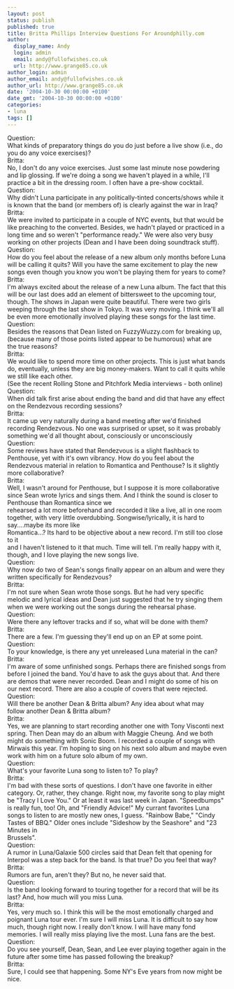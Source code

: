 ```yaml
---
layout: post
status: publish
published: true
title: Britta Phillips Interview Questions For Aroundphilly.com
author:
  display_name: Andy
  login: admin
  email: andy@fullofwishes.co.uk
  url: http://www.grange85.co.uk
author_login: admin
author_email: andy@fullofwishes.co.uk
author_url: http://www.grange85.co.uk
date: '2004-10-30 00:00:00 +0100'
date_gmt: '2004-10-30 00:00:00 +0100'
categories:
- luna
tags: []
---
```

<p>Question:<br />What kinds of preparatory things do you do just before a live show (i.e., do you do any voice exercises)?<br />Britta:<br />No, I don't do any voice exercises. Just some last minute nose powdering and lip glossing. If we're doing a song we haven't played in a while, I'll practice a bit in the dressing room. I often have a pre-show cocktail.<br />Question:<br />Why didn't Luna participate in any politically-tinted concerts/shows while it is known that the band (or members of) is clearly against the war in Iraq?<br />Britta:<br />We were invited to participate in a couple of NYC events, but that would be like preaching to the converted.   Besides, we hadn't played or practiced in a long time and so weren't "performance ready." We were also very busy working on other projects (Dean and I have been doing soundtrack stuff).<br />Question:<br />How do you feel about the release of a new album only months before Luna will be calling it quits? Will you have the same excitement to play the new songs even though you know you won't be playing them for years to come?<br />Britta:<br />I'm always excited about the release of a new Luna album. The fact that this will be our last does add an element of bittersweet to the upcoming tour, though. The shows in Japan were quite beautiful. There were two girls weeping through the last show in Tokyo. It was very moving. I think we'll all be even more emotionally involved playing these songs for the last time.<br />Question:<br />Besides the reasons that Dean listed on FuzzyWuzzy.com for breaking up, <br />(because many of those points listed appear to be humorous) what are <br />the true reasons?<br />Britta:<br />We would like to spend more time on other projects. This is just what bands do, eventually, unless they are big money-makers. Want to call it quits while we still like each other.<br />(See the recent Rolling Stone and Pitchfork Media interviews - both online)<br />Question:<br />When did talk first arise about ending the band and did that have any effect on the Rendezvous recording sessions?<br />Britta:<br />It came up very naturally during a band meeting after we'd finished recording Rendezvous. No one was surprised or upset, so it was probably something we'd all thought about, consciously or unconsciously<br />Question:<br />Some reviews have stated that Rendezvous is a slight flashback to Penthouse, yet with it's own vibrancy. How do you feel about the Rendezvous material in relation to Romantica and Penthouse? Is it slightly more collaborative?<br />Britta:<br />Well, I wasn't around for Penthouse, but I suppose it is more collaborative since Sean wrote lyrics and sings them. And I think the sound is closer to Penthouse than Romantica since we <br />rehearsed a lot more beforehand and recorded it like a live, all in one room together, with very little overdubbing. Songwise/lyrically, it is hard to say....maybe its more like <br />Romantica...? Its hard to be objective about a new record. I'm still too close to it <br />and I haven't listened to it that much. Time will tell.   I'm really happy with it, though, and I love playing the new songs live.<br />Question:<br />Why now do two of Sean's songs finally appear on an album and were they written specifically for Rendezvous?<br />Britta:<br />I'm not sure when Sean wrote those songs. But he had very specific melodic and lyrical ideas and Dean just suggested that he try singing them when we were working out the songs during the rehearsal phase.<br />Question:<br />Were there any leftover tracks and if so, what will be done with them?<br />Britta:<br />There are a few. I'm guessing they'll end up on an EP at some point.<br />Question:<br />To your knowledge, is there any yet unreleased Luna material in the can?<br />Britta:<br />I'm aware of some unfinished songs. Perhaps there are finished songs from before I joined the band. You'd have to ask the guys about that. And there are demos that were never recorded. Dean and I might do some of his on our next record. There are also a couple of covers that were rejected.<br />Question:<br />Will there be another Dean & Britta album? Any idea about what may <br />follow another Dean & Britta album?<br />Britta:<br />Yes, we are planning to start recording another one with Tony Visconti next spring. Then Dean may do an album with Maggie Cheung. And we both might do something with Sonic Boom. I recorded a couple of songs with Mirwais this year. I'm hoping to sing on his next solo album and maybe even work with him on a future solo album of my own.<br />Question:<br />What's your favorite Luna song to listen to? To play?<br />Britta:<br />I'm bad with these sorts of questions. I don't have one favorite in either category. Or, rather, they change. Right now, my favorite song to play might be "Tracy I Love You." Or at least it was last week in Japan. "Speedbumps" is really fun, too! Oh, and "Friendly Advice!" My currant favorites Luna songs to listen to are mostly new ones, I guess. "Rainbow Babe," "Cindy Tastes of BBQ." Older ones include "Sideshow by the Seashore" and "23 Minutes in <br />Brussels".<br />Question:<br />A rumor in Luna/Galaxie 500 circles said that Dean felt that opening for Interpol was a step back for the band. Is that true? Do you feel that way?<br />Britta:<br />Rumors are fun, aren't they? But no, he never said that.<br />Question:<br />Is the band looking forward to touring together for a record that will be its last? And, how much will you miss Luna.	<br />Britta:<br />Yes, very much so. I think this will be the most emotionally charged and poignant Luna tour ever.  I'm sure I will miss Luna. It is difficult to say how much, though right now. I really don't know. I will have many fond memories. I will really miss playing live the most. Luna fans are the best.<br />Question:<br />Do you see yourself, Dean, Sean, and Lee ever playing together again in the future after some time has passed following the breakup?<br />Britta:<br />Sure, I could see that happening. Some NY's Eve years from now might be nice.</p>
